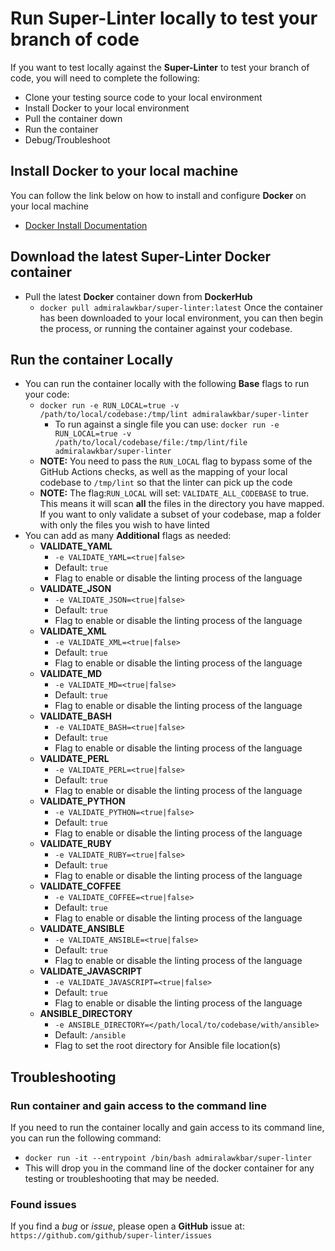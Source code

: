 # Run Super-Linter locally to test your branch of code
If you want to test locally against the **Super-Linter** to test your branch of code, you will need to complete the following:
- Clone your testing source code to your local environment
- Install Docker to your local environment
- Pull the container down
- Run the container
- Debug/Troubleshoot

## Install Docker to your local machine
You can follow the link below on how to install and configure **Docker** on your local machine
- [Docker Install Documentation](https://docs.docker.com/install/)

## Download the latest Super-Linter Docker container
- Pull the latest **Docker** container down from **DockerHub**
  - `docker pull admiralawkbar/super-linter:latest`
Once the container has been downloaded to your local environment, you can then begin the process, or running the container against your codebase.

## Run the container Locally
- You can run the container locally with the following **Base** flags to run your code:
  - `docker run -e RUN_LOCAL=true -v /path/to/local/codebase:/tmp/lint admiralawkbar/super-linter`
    - To run against a single file you can use: `docker run -e RUN_LOCAL=true -v /path/to/local/codebase/file:/tmp/lint/file admiralawkbar/super-linter`
  - **NOTE:** You need to pass the `RUN_LOCAL` flag to bypass some of the GitHub Actions checks, as well as the mapping of your local codebase to `/tmp/lint` so that the linter can pick up the code
  - **NOTE:** The flag:`RUN_LOCAL` will set: `VALIDATE_ALL_CODEBASE` to true. This means it will scan **all** the files in the directory you have mapped. If you want to only validate a subset of your codebase, map a folder with only the files you wish to have linted
- You can add as many **Additional** flags as needed:
  - **VALIDATE_YAML**
    - `-e VALIDATE_YAML=<true|false>`
    - Default: `true`
    - Flag to enable or disable the linting process of the language
  - **VALIDATE_JSON**
    - `-e VALIDATE_JSON=<true|false>`
    - Default: `true`
    - Flag to enable or disable the linting process of the language
  - **VALIDATE_XML**
    - `-e VALIDATE_XML=<true|false>`
    - Default: `true`
    - Flag to enable or disable the linting process of the language
  - **VALIDATE_MD**
    - `-e VALIDATE_MD=<true|false>`
    - Default: `true`
    - Flag to enable or disable the linting process of the language
  - **VALIDATE_BASH**
    - `-e VALIDATE_BASH=<true|false>`
    - Default: `true`
    - Flag to enable or disable the linting process of the language
  - **VALIDATE_PERL**
    - `-e VALIDATE_PERL=<true|false>`
    - Default: `true`
    - Flag to enable or disable the linting process of the language
  - **VALIDATE_PYTHON**
    - `-e VALIDATE_PYTHON=<true|false>`
    - Default: `true`
    - Flag to enable or disable the linting process of the language
  - **VALIDATE_RUBY**
    - `-e VALIDATE_RUBY=<true|false>`
    - Default: `true`
    - Flag to enable or disable the linting process of the language
  - **VALIDATE_COFFEE**
    - `-e VALIDATE_COFFEE=<true|false>`
    - Default: `true`
    - Flag to enable or disable the linting process of the language
  - **VALIDATE_ANSIBLE**
    - `-e VALIDATE_ANSIBLE=<true|false>`
    - Default: `true`
    - Flag to enable or disable the linting process of the language
  - **VALIDATE_JAVASCRIPT**
    - `-e VALIDATE_JAVASCRIPT=<true|false>`
    - Default: `true`
    - Flag to enable or disable the linting process of the language
  - **ANSIBLE_DIRECTORY**
    - `-e ANSIBLE_DIRECTORY=</path/local/to/codebase/with/ansible>`
    - Default: `/ansible`
    - Flag to set the root directory for Ansible file location(s)

## Troubleshooting

### Run container and gain access to the command line
If you need to run the container locally and gain access to its command line, you can run the following command:
- `docker run -it --entrypoint /bin/bash admiralawkbar/super-linter`
- This will drop you in the command line of the docker container for any testing or troubleshooting that may be needed.

### Found issues
If you find a *bug* or *issue*, please open a **GitHub** issue at: `https://github.com/github/super-linter/issues`
